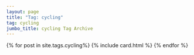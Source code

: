 ```yaml
---
layout: page
title: "Tag: cycling"
tag: cycling
jumbo_title: cycling Tag Archive
---
```

<div class="row">
{% for post in site.tags.cycling%}
{% include card.html %}
{% endfor %}
</div>